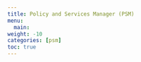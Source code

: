 ```yaml
---
title: Policy and Services Manager (PSM)
menu:
  main:
weight: -10
categories: [psm]
toc: true
---
```

